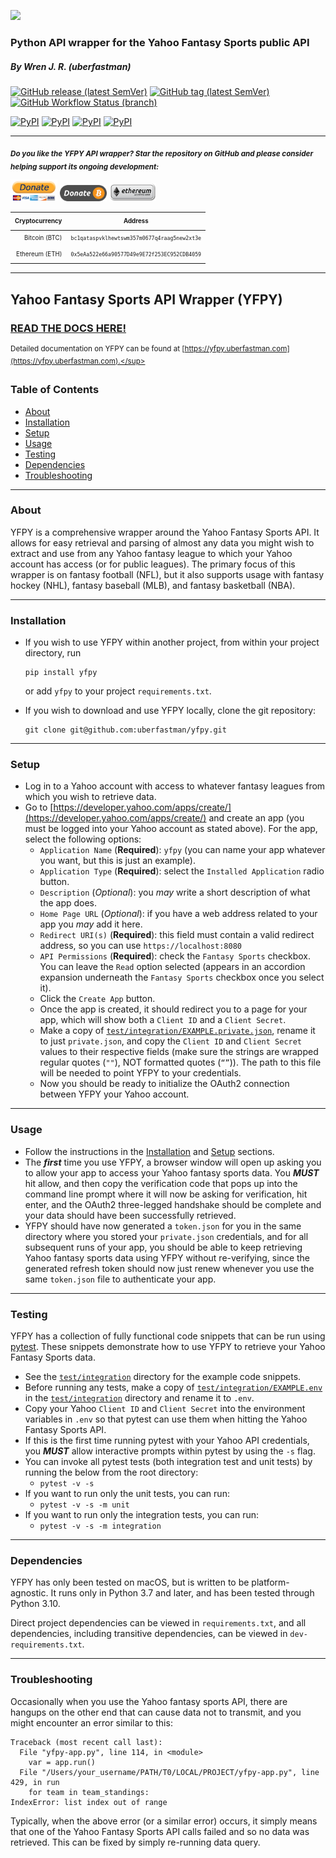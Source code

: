 [<img src="https://github.com/uberfastman/yfpy/raw/main/docs/images/yfpy-logo.svg" width="400"/>](https://github.com/uberfastman/yfpy)

### Python API wrapper for the Yahoo Fantasy Sports public API
##### By Wren J. R. (uberfastman)

[![GitHub release (latest SemVer)](https://img.shields.io/github/v/release/uberfastman/yfpy?color=yellowgreen&label=latest%20release&sort=semver)](https://github.com/uberfastman/yfpy/releases/latest)
[![GitHub tag (latest SemVer)](https://img.shields.io/github/v/tag/uberfastman/yfpy?color=yellowgreen&label=latest%20version&sort=semver)](https://github.com/uberfastman/yfpy/tags)
[![GitHub Workflow Status (branch)](https://img.shields.io/github/workflow/status/uberfastman/yfpy/CI%20Build/main?color=brightgreen&label=build)](https://github.com/uberfastman/yfpy/actions/workflows/python-package.yml)

[![PyPI](https://img.shields.io/pypi/v/yfpy.svg?style=flat)](https://pypi.python.org/pypi/yfpy)
[![PyPI](https://img.shields.io/pypi/dm/yfpy.svg?style=flat)](https://pypi.python.org/pypi/yfpy)
[![PyPI](https://img.shields.io/pypi/pyversions/yfpy.svg?style=flat)](https://pypi.python.org/pypi/yfpy)
[![PyPI](https://img.shields.io/pypi/l/yfpy.svg?style=flat)](https://pypi.python.org/pypi/yfpy)

---

<sub>***Do you like the YFPY API wrapper? Star the repository on GitHub and please consider helping support its ongoing development:***</sub>

[<img src="https://github.com/uberfastman/yfpy/raw/main/resources/images/donate-paypal.png" width="75"/>](https://www.paypal.com/cgi-bin/webscr?cmd=_donations&business=VZZCNLRHH9BQS) [<img src="https://github.com/uberfastman/yfpy/raw/main/resources/images/donate-bitcoin.png" width="75"/>](https://share.trustwallet.com/ZoAkTpY1I9) [<img src="https://github.com/uberfastman/yfpy/raw/main/resources/images/donate-ethereum.png" width="75"/>](https://share.trustwallet.com/MF8YBO01I9)

|                                                                <sub><sup>Cryptocurrency</sup></sub> |                                                      <sub><sup>Address</sup></sub>                                                       |
|----------------------------------------------------------------------------------------------------:|:----------------------------------------------------------------------------------------------------------------------------------------:|
|                                                                 <sub><sup>Bitcoin (BTC)</sup></sub> |                                    <sub><sup>`bc1qataspvklhewtswm357m0677q4raag5new2xt3e`</sup></sub>                                    | 
|                                                                <sub><sup>Ethereum (ETH)</sup></sub> |                                    <sub><sup>`0x5eAa522e66a90577D49e9E72f253EC952CDB4059`</sup></sub>                                    |

<sub><sup></sup></sub>

---

## Yahoo Fantasy Sports API Wrapper (YFPY)

### [READ THE DOCS HERE!](https://yfpy.uberfastman.com)
<sup>Detailed documentation on YFPY can be found at [https://yfpy.uberfastman.com](https://yfpy.uberfastman.com).</sup>

### Table of Contents
* [About](#about)
* [Installation](#installation)
* [Setup](#setup)
* [Usage](#usage)
* [Testing](#testing)
* [Dependencies](#dependencies)
* [Troubleshooting](#troubleshooting)

---

<a name="about"></a>
### About

YFPY is a comprehensive wrapper around the Yahoo Fantasy Sports API. It allows for easy retrieval and parsing of almost any data you might wish to extract and use from any Yahoo fantasy league to which your Yahoo account has access (or for public leagues). The primary focus of this wrapper is on fantasy football (NFL), but it also supports usage with fantasy hockey (NHL), fantasy baseball (MLB), and fantasy basketball (NBA). 

---

<a name="installation"></a>
### Installation

* If you wish to use YFPY within another project, from within your project directory, run
    ```shell
    pip install yfpy
    ```
    
    or add `yfpy` to your project `requirements.txt`.
* If you wish to download and use YFPY locally, clone the git repository:
  ```shell
  git clone git@github.com:uberfastman/yfpy.git
  ```

---

<a name="setup"></a>
### Setup

* Log in to a Yahoo account with access to whatever fantasy leagues from which you wish to retrieve data.
* Go to [https://developer.yahoo.com/apps/create/](https://developer.yahoo.com/apps/create/) and create an app (you must be logged into your Yahoo account as stated above). For the app, select the following options:
    * `Application Name` (**Required**): `yfpy` (you can name your app whatever you want, but this is just an example).
    * `Application Type` (**Required**): select the `Installed Application` radio button.
    * `Description` (*Optional*): you *may* write a short description of what the app does.
    * `Home Page URL` (*Optional*): if you have a web address related to your app you *may* add it here.
    * `Redirect URI(s)` (**Required**): this field must contain a valid redirect address, so you can use `https://localhost:8080`
    * `API Permissions` (**Required**): check the `Fantasy Sports` checkbox. You can leave the `Read` option selected (appears in an accordion expansion underneath the `Fantasy Sports` checkbox once you select it).
    * Click the `Create App` button.
    * Once the app is created, it should redirect you to a page for your app, which will show both a `Client ID` and a `Client Secret`.
    * Make a copy of [`test/integration/EXAMPLE.private.json`](https://github.com/uberfastman/yfpy/blob/develop/test/integration/EXAMPLE.private.json), rename it to just `private.json`, and copy the `Client ID` and `Client Secret` values to their respective fields (make sure the strings are wrapped regular quotes (`""`), NOT formatted quotes (`“”`)). The path to this file will be needed to point YFPY to your credentials.
    * Now you should be ready to initialize the OAuth2 connection between YFPY your Yahoo account.

---

<a name="usage"></a>
### Usage

* Follow the instructions in the [Installation](#installation) and [Setup](#setup) sections.
* The ***first*** time you use YFPY, a browser window will open up asking you to allow your app to access your Yahoo fantasy sports data. You ***MUST*** hit allow, and then copy the verification code that pops up into the command line prompt where it will now be asking for verification, hit enter, and the OAuth2 three-legged handshake should be complete and your data should have been successfully retrieved.
* YFPY should have now generated a `token.json` for you in the same directory where you stored your `private.json` credentials, and for all subsequent runs of your app, you should be able to keep retrieving Yahoo fantasy sports data using YFPY without re-verifying, since the generated refresh token should now just renew whenever you use the same `token.json` file to authenticate your app.

---

<a name="testing"></a>
### Testing

YFPY has a collection of fully functional code snippets that can be run using [pytest](https://docs.pytest.org/en/6.2.x/). These snippets demonstrate how to use YFPY to retrieve your Yahoo Fantasy Sports data.

* See the [`test/integration`](https://github.com/uberfastman/yfpy/blob/develop/test/integration/) directory for the example code snippets.
* Before running any tests, make a copy of [`test/integration/EXAMPLE.env`](https://github.com/uberfastman/yfpy/blob/develop/test/integration/EXAMPLE.env) in the [`test/integration`](https://github.com/uberfastman/yfpy/blob/develop/test/integration/) directory and rename it to `.env`.
* Copy your Yahoo `Client ID` and `Client Secret` into the environment variables in `.env` so that pytest can use them when hitting the Yahoo Fantasy Sports API.
* If this is the first time running pytest with your Yahoo API credentials, you ***MUST*** allow interactive prompts within pytest by using the `-s` flag.
* You can invoke all pytest tests (both integration test and unit tests) by running the below from the root directory:
  * `pytest -v -s`
* If you want to run only the unit tests, you can run:
  * `pytest -v -s -m unit`
* If you want to run only the integration tests, you can run:
  * `pytest -v -s -m integration`

---

<a name="dependencies"></a>
### Dependencies

YFPY has only been tested on macOS, but is written to be platform-agnostic. It runs only in Python 3.7 and later, and has been tested through Python 3.10.

Direct project dependencies can be viewed in `requirements.txt`, and all dependencies, including transitive dependencies, can be viewed in `dev-requirements.txt`.

---

<a name="troubleshooting"></a>
### Troubleshooting

Occasionally when you use the Yahoo fantasy sports API, there are hangups on the other end that can cause data not to transmit, and you might encounter an error similar to this:
```
Traceback (most recent call last):
  File "yfpy-app.py", line 114, in <module>
    var = app.run()
  File "/Users/your_username/PATH/T0/LOCAL/PROJECT/yfpy-app.py", line 429, in run
    for team in team_standings:
IndexError: list index out of range
```

Typically, when the above error (or a similar error) occurs, it simply means that one of the Yahoo Fantasy Sports API calls failed and so no data was retrieved. This can be fixed by simply re-running data query.
